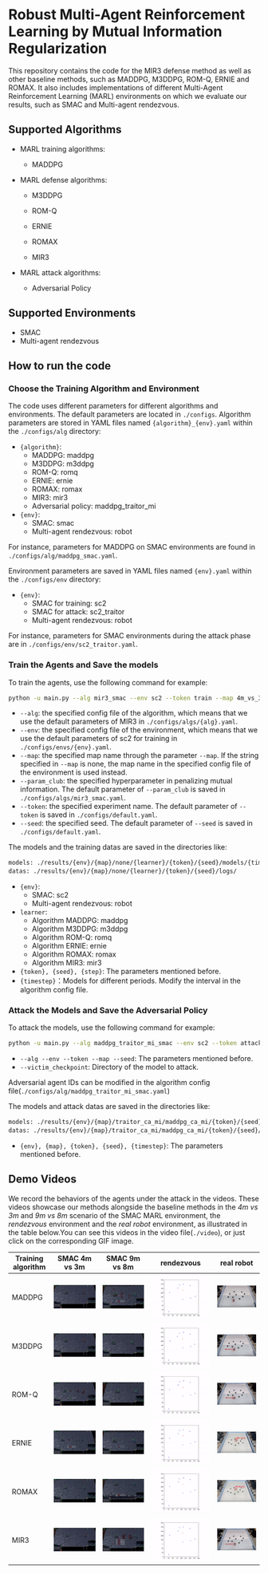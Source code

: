 # Robust Multi-Agent Reinforcement Learning by Mutual Information Regularization

This repository contains the code for the MIR3 defense method as well as other baseline methods, such as MADDPG, M3DDPG, ROM-Q, ERNIE and ROMAX. It also includes implementations of different Multi-Agent Reinforcement Learning (MARL) environments on which we evaluate our results, such as SMAC and Multi-agent rendezvous.

## Supported Algorithms

* MARL training algorithms:
  
  - MADDPG
* MARL defense algorithms:
  * M3DDPG

  * ROM-Q

  * ERNIE

  * ROMAX
  
  * MIR3
  
* MARL attack algorithms:
  * Adversarial Policy


## Supported Environments

* SMAC
* Multi-agent rendezvous

## How to run the code

### Choose the Training Algorithm and Environment

The code uses different parameters for different algorithms and environments. The default parameters are located in `./configs`. Algorithm parameters are stored in YAML files named `{algorithm}_{env}.yaml` within the `./configs/alg` directory:

* `{algorithm}`:
  * MADDPG: maddpg
  * M3DDPG: m3ddpg
  * ROM-Q: romq
  * ERNIE: ernie
  * ROMAX: romax
  * MIR3: mir3
  * Adversarial policy: maddpg_traitor_mi
* `{env}`:
  * SMAC: smac
  * Multi-agent rendezvous: robot

For instance, parameters for MADDPG on SMAC environments are found in `./configs/alg/maddpg_smac.yaml`.

Environment parameters are saved in YAML files named `{env}.yaml` within the `./configs/env` directory:

* `{env}`:
  * SMAC for training: sc2
  * SMAC for attack: sc2_traitor
  * Multi-agent rendezvous: robot

For instance, parameters for SMAC environments during the attack phase are in `./configs/env/sc2_traitor.yaml`.

### Train the Agents and Save the models 

To train the agents, use the following command for example:

```bash
python -u main.py --alg mir3_smac --env sc2 --token train --map 4m_vs_3m --param_club 0.1 --seed 0
```

* `--alg`: the specified config file of the algorithm, which means that we use the default parameters of MIR3 in `./configs/algs/{alg}.yaml`. 
* `--env`: the specified config file of the environment, which means that we use the default parameters of sc2 for training in `./configs/envs/{env}.yaml`. 
* `--map`: the specified map name through the parameter `--map`. If the string specified in `--map` is none, the map name in the specified config file of the environment is used instead. 
* `--param_club`: the specified hyperparameter in penalizing mutual information. The default parameter of `--param_club` is saved in  `./configs/algs/mir3_smac.yaml`. 
*  `--token`:  the specified experiment name. The default parameter of `--token` is saved in  `./configs/default.yaml`.
* `--seed`:  the specified seed. The default parameter of `--seed` is saved in  `./configs/default.yaml`.

The models and the training datas are saved in the directories like:

```bash
models: ./results/{env}/{map}/none/{learner}/{token}/{seed}/models/{timestep}/
datas: ./results/{env}/{map}/none/{learner}/{token}/{seed}/logs/
```

* `{env}`:
  * SMAC: sc2
  * Multi-agent rendezvous: robot
* `learner`:
  * Algorithm MADDPG: maddpg
  * Algorithm M3DDPG: m3ddpg
  * Algorithm ROM-Q: romq
  * Algorithm ERNIE: ernie
  * Algorithm ROMAX: romax
  * Algorithm MIR3: mir3
* `{token}, {seed}, {step}`: The parameters mentioned before.
* `{timestep}`：Models for different periods. Modify the interval in the algorithm config file.

### Attack the Models and Save the Adversarial Policy

To attack the models, use the following command for example:

```bash
python -u main.py --alg maddpg_traitor_mi_smac --env sc2 --token attack --map 4m_vs_3m --seed 0 --victim_checkpoint ./results/sc2/4m_vs_3m/none/mir3/train/0/models/5000000/
```

* `--alg --env --token --map --seed`: The parameters mentioned before.
* `--victim_checkpoint`: Directory of the model to attack.

Adversarial agent IDs can be modified in the algorithm config file(`./configs/alg/maddpg_traitor_mi_smac.yaml`)

The models and attack datas are saved in the directories like:

```bash
models: ./results/{env}/{map}/traitor_ca_mi/maddpg_ca_mi/{token}/{seed}/models/{timestep}/
datas: ./results/{env}/{map}/traitor_ca_mi/maddpg_ca_mi/{token}/{seed}/logs/
```

* `{env}, {map}, {token}, {seed}, {timestep}`: The parameters mentioned before.

## Demo Videos

We record the behaviors of the agents under the attack in the videos. These videos showcase our methods alongside the baseline methods in the *4m vs 3m* and *9m vs 8m* scenario of the SMAC MARL environment, the *rendezvous* environment and the *real robot* environment, as illustrated in the table below.You can see this videos in the video file(`./video`), or just click on the corresponding GIF image.

| Training algorithm | SMAC 4m vs 3m                              | SMAC 9m vs 8m                              | rendezvous                       | real robot                       |
| ------------------ | ------------------------------------------ | ------------------------------------------ | -------------------------------- | -------------------------------- |
| MADDPG             | ![](./video/SMAC/4m_vs_3m_MADDPG/MADDPG.gif) | ![](./video/SMAC/9m_vs_8m_MADDPG/MADDPG.gif) | ![](./video/rendezvous/MADDPG.gif) | ![](./video/real_robot/MADDPG.gif) |
| M3DDPG             | ![](./video/SMAC/4m_vs_3m_MADDPG/M3DDPG.gif) | ![](./video/SMAC/9m_vs_8m_MADDPG/M3DDPG.gif) | ![](./video/rendezvous/M3DDPG.gif) | ![](./video/real_robot/M3DDPG.gif) |
| ROM-Q              | ![](./video/SMAC/4m_vs_3m_MADDPG/ROMQ.gif)   | ![](./video/SMAC/9m_vs_8m_MADDPG/ROM-Q.gif)  | ![](./video/rendezvous/ROM-Q.gif)  | ![](./video/real_robot/ROM_Q.gif)  |
| ERNIE              | ![](./video/SMAC/4m_vs_3m_MADDPG/ERNIE.gif)  | ![](./video/SMAC/9m_vs_8m_MADDPG/ERNIE.gif)  | ![](./video/rendezvous/ERNIE.gif)  | ![](./video/real_robot/ERNIE.gif)  |
| ROMAX              | ![](./video/SMAC/4m_vs_3m_MADDPG/ROMAX.gif)  | ![](./video/SMAC/9m_vs_8m_MADDPG/ROMAX.gif)  | ![](./video/rendezvous/ROMAX.gif)  | ![](./video/real_robot/ROMAX.gif)  |
| MIR3               | ![](./video/SMAC/4m_vs_3m_MADDPG/MIR3.gif)   | ![](./video/SMAC/9m_vs_8m_MADDPG/MIR3.gif)   | ![](./video/rendezvous/MIR3.gif)   | ![](./video/real_robot/MIR3.gif)   |

